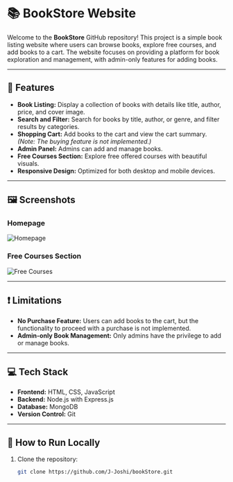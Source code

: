 # 📚 BookStore Website

Welcome to the **BookStore** GitHub repository! This project is a simple book listing website where users can browse books, explore free courses, and add books to a cart. The website focuses on providing a platform for book exploration and management, with admin-only features for adding books.

---

## 🌟 Features

- **Book Listing:** Display a collection of books with details like title, author, price, and cover image.
- **Search and Filter:** Search for books by title, author, or genre, and filter results by categories.
- **Shopping Cart:** Add books to the cart and view the cart summary. *(Note: The buying feature is not implemented.)*
- **Admin Panel:** Admins can add and manage books.
- **Free Courses Section:** Explore free offered courses with beautiful visuals.
- **Responsive Design:** Optimized for both desktop and mobile devices.

---

## 🖼️ Screenshots

### Homepage
![Homepage]([./assets/homepage.png](https://github.com/J-Joshi/bookStore/blob/master/Screenshot%202024-12-05%20225843.png))

### Free Courses Section
![Free Courses]([./assets/free_courses.png](https://github.com/J-Joshi/bookStore/blob/master/Screenshot%202024-12-05%20225913.png))

---

## ❗ Limitations

- **No Purchase Feature:** Users can add books to the cart, but the functionality to proceed with a purchase is not implemented.
- **Admin-only Book Management:** Only admins have the privilege to add or manage books.

---

## 💻 Tech Stack

- **Frontend:** HTML, CSS, JavaScript
- **Backend:** Node.js with Express.js
- **Database:** MongoDB
- **Version Control:** Git

---

## 🚀 How to Run Locally

1. Clone the repository:
   ```bash
   git clone https://github.com/J-Joshi/bookStore.git
